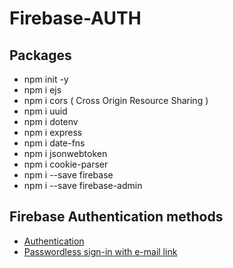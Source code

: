 # Firebase-AUTH

## Packages
- npm init -y
- npm i ejs
- npm i cors    ( Cross Origin Resource Sharing )
- npm i uuid
- npm i dotenv
- npm i express
- npm i date-fns
- npm i jsonwebtoken
- npm i cookie-parser
- npm i --save firebase
- npm i --save firebase-admin

##  Firebase Authentication methods
- [Authentication](https://console.firebase.google.com/project/firlogin-d1a4f/authentication/providers)
- [Passwordless sign-in with e-mail link](https://console.firebase.google.com/project/firlogin-d1a4f/authentication/providers)
